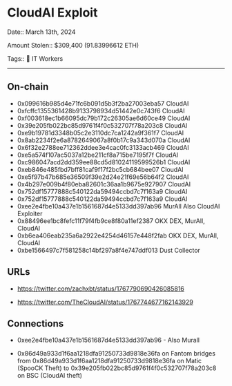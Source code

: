 # CloudAI Exploit

Date:: March 13th, 2024

Amount Stolen:: $309,400 (91.83996612 ETH)

Tags:: 💼 IT Workers

---

## On-chain

- 0x099616b985d4e71fc6b091d5b3f2ba27003eba57  CloudAI
- 0xfcffc1355361428b9133798934d51442e0c743f6  CloudAI
- 0xf003618ec1b66095dc79b172c26305ae6d60ce49  CloudAI
- 0x39e205fb022bc85d9761f4f0c532707f78a203c8  CloudAI
- 0xe9b19781d3348b05c2e3110dc7ca1242a9f361f7  CloudAI
- 0x8ab2234f2e6a8782649067a8f0b17c9a343d070a  CloudAI
- 0x6f32e2788ee712362ddee3e4cac0fc3133acb469  CloudAI
- 0xe5a574f107ac5037a12be211cf8a715be7195f7f  CloudAI
- 0xc986047acd2dd359ee88cd5d81024119599526b1  CloudAI
- 0xeb846e485fbd7bff81caf9f17f2bc5cb684bee07  CloudAI
- 0xe5f97b47b685e36509f39e2d24e21f69e56b64f2  CloudAI
- 0x4b297e009b4f80eba82601c36aa1b9675e927907  CloudAI
- 0x752df15777888c540122da59494ccbd7c7f163a9  CloudAI
- 0x752df15777888c540122da59494ccbd7c7f163a9  CloudAI
- 0xee2e4fbe10a437e1b1561687d4e5133dd397ab96  MurAll Also CloudAI Exploiter
- 0x88496ee1bc8fefc11f79f4fb9ce8f80a11ef2387  OKX DEX, MurAll, CloudAI
- 0xb6ea406eab235a6a2922e4254d46157e448f2fab  OKX DEX, MurAll, CloudAI
- 0xbe1566497c7f581258c14bf297a8f4e747ddf013  Dust Collector

## URLs

- https://twitter.com/zachxbt/status/1767790690426085816

- https://twitter.com/TheCloudAI/status/1767744677162143929


## Connections

- 0xee2e4fbe10a437e1b1561687d4e5133dd397ab96 - Also Murall

- 0x86d49a933d1f6aa1218dfa91250733d9818e36fa on Fantom bridges from 0x86d49a933d1f6aa1218dfa91250733d9818e36fa on Matic (SpooCK Theft) to 0x39e205fb022bc85d9761f4f0c532707f78a203c8 on BSC (CloudAI theft)